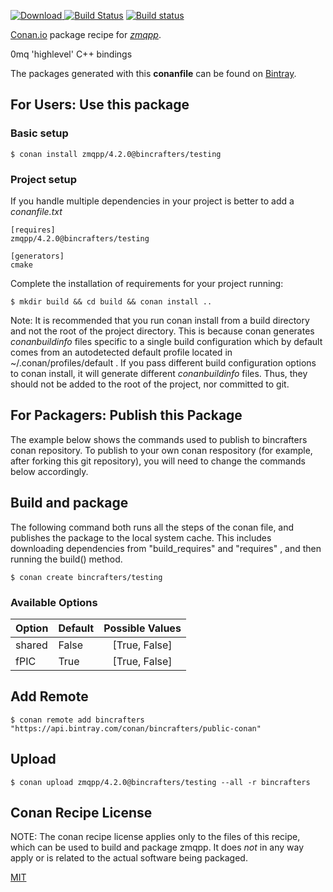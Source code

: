 [![Download](https://api.bintray.com/packages/bincrafters/public-conan/zmqpp%3Abincrafters/images/download.svg) ](https://bintray.com/bincrafters/public-conan/zmqpp%3Abincrafters/_latestVersion)
[![Build Status](https://travis-ci.com/bincrafters/conan-zmqpp.svg?branch=testing%2F4.2.0)](https://travis-ci.com/bincrafters/conan-zmqpp)
[![Build status](https://ci.appveyor.com/api/projects/status/github/bincrafters/conan-zmqpp?branch=testing%2F4.2.0&svg=true)](https://ci.appveyor.com/project/bincrafters/conan-zmqpp)

[Conan.io](https://conan.io) package recipe for [*zmqpp*](https://github.com/zeromq/zmqpp).

0mq 'highlevel' C++ bindings

The packages generated with this **conanfile** can be found on [Bintray](https://bintray.com/bincrafters/public-conan/zmqpp%3Abincrafters).

## For Users: Use this package

### Basic setup

    $ conan install zmqpp/4.2.0@bincrafters/testing

### Project setup

If you handle multiple dependencies in your project is better to add a *conanfile.txt*

    [requires]
    zmqpp/4.2.0@bincrafters/testing

    [generators]
    cmake

Complete the installation of requirements for your project running:

    $ mkdir build && cd build && conan install ..

Note: It is recommended that you run conan install from a build directory and not the root of the project directory.  This is because conan generates *conanbuildinfo* files specific to a single build configuration which by default comes from an autodetected default profile located in ~/.conan/profiles/default .  If you pass different build configuration options to conan install, it will generate different *conanbuildinfo* files.  Thus, they should not be added to the root of the project, nor committed to git.

## For Packagers: Publish this Package

The example below shows the commands used to publish to bincrafters conan repository. To publish to your own conan respository (for example, after forking this git repository), you will need to change the commands below accordingly.

## Build and package

The following command both runs all the steps of the conan file, and publishes the package to the local system cache.  This includes downloading dependencies from "build_requires" and "requires" , and then running the build() method.

    $ conan create bincrafters/testing


### Available Options
| Option        | Default | Possible Values  |
| ------------- |:----------------- |:------------:|
| shared      | False |  [True, False] |
| fPIC      | True |  [True, False] |

## Add Remote

    $ conan remote add bincrafters "https://api.bintray.com/conan/bincrafters/public-conan"

## Upload

    $ conan upload zmqpp/4.2.0@bincrafters/testing --all -r bincrafters


## Conan Recipe License

NOTE: The conan recipe license applies only to the files of this recipe, which can be used to build and package zmqpp.
It does *not* in any way apply or is related to the actual software being packaged.

[MIT](git@github.com:bincrafters/conan-zmqpp.git/blob/master/LICENSE.md)
